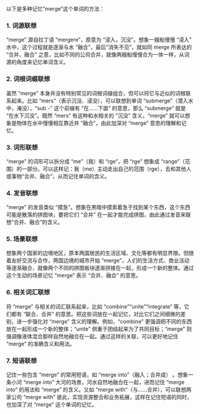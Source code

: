 以下是多种记忆“merge”这个单词的方法：

### 1. 词源联想
“merge” 源自拉丁语 “mergere”，原意为 “浸入，沉没”。想象一艘船慢慢 “浸入” 水中，这个过程就是逐渐与水 “融合”，最后“消失不见”，就如同 merge 所表达的 “合并、融合” 之意，比如不同的公司合并，就像两艘船慢慢合为一体一样，从词源的角度来记忆单词含义。

### 2. 词根词缀联想
虽然 “merge” 本身并没有特别常见的词根词缀组合，但可以将它与近似的词根联系起来。比如 “mers”（表示沉没、浸没），可以联想到单词 “submerge”（潜入水中，淹没），“sub -” 这个前缀有 “在……下面” 的意思，那么 “submerge” 就是 “在水下沉没”。既然 “mers” 有这种和水相关的 “沉没” 含义，“merge” 就可以想象是物体在水中慢慢相互靠近并 “融合”，由此加深对 “merge” 意思的理解和记忆。

### 3. 词形联想
“merge” 的词形可以拆分成 “me”（我）和 “rge”，把 “rge” 想象成 “range”（范围）的一部分。可以这样记：我（me）主动走出自己的范围（rge），去和其他人或事物“合并、融合”，从而记住单词的含义。

### 4. 发音联想
“merge” 的发音类似 “摸急”。想象在黑暗中摸索着急于找到某个东西，这个东西可能是散落的拼图块，要把它们 “合并” 在一起才能完成拼图，由此通过发音来联想“合并、融合”的含义。

### 5. 场景联想
想象两个国家的边境地区，原本两国居民的生活区域、文化等都有明显界限。但随着友好交流与合作，两国边境的城市开始 “merge”，人们的生活方式、商业活动等逐渐融合，就像两个不同的拼图板块逐渐拼接在一起，形成一个新的整体。通过这个生动的场景记忆 “merge” 表示 “合并、融合” 的意思。

### 6. 相关词汇联想
将 “merge” 与相关的词汇联系起来，比如 “combine”“unite”“integrate” 等，它们都有 “联合、合并” 的意思。把这些词放在一起记忆，对比它们之间细微的差别，进一步强化对 “merge” 含义的理解。例如，“combine” 更强调把不同的东西放在一起形成一个新的整体；“unite” 侧重于团结起来为了共同目标；“merge” 则强调像液体混合那样自然地融合在一起。通过这样的关联，可以更好地记住 “merge” 的准确含义和用法。

### 7. 短语联想
记住一些包含 “merge” 的常用短语，如 “merge into”（融入；合并成） 。想象一条小河 “merge into” 大河的场景，河水自然地融合在一起，进而记住 “merge into” 的用法和 “merge” 的含义。又如 “merge with”（与……合并），可以联想两家公司 “merge with” 彼此，实现资源整合和业务拓展，这样在记住短语的同时，也加深了对 “merge” 这个单词的记忆。 